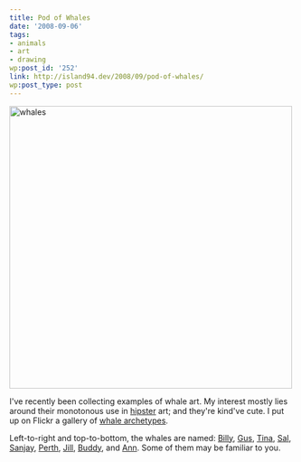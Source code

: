 ```yaml
---
title: Pod of Whales
date: '2008-09-06'
tags:
- animals
- art
- drawing
wp:post_id: '252'
link: http://island94.dev/2008/09/pod-of-whales/
wp:post_type: post
---
```


<a href="http://flickr.com/photos/bensheldon/sets/72157607143743022/" title="whales by bensheldon, on Flickr"><img src="http://farm4.static.flickr.com/3240/2834048816_7123ed8f06.jpg" width="500" height="500" alt="whales" /></a>

I've recently been collecting examples of whale art.  My interest mostly lies around their monotonous use in <a href="http://www.adbusters.org/magazine/79/hipster.html">hipster</a> art; and they're kind've cute.  I put up on Flickr a gallery of <a href="http://flickr.com/photos/bensheldon/sets/72157607143743022/">whale archetypes</a>.

Left-to-right and top-to-bottom, the whales are named: <a href="http://flickr.com/photos/bensheldon/2833199805/in/set-72157607143743022/">Billy</a>, <a href="http://flickr.com/photos/bensheldon/2834038730/in/set-72157607143743022/">Gus</a>, <a href="http://flickr.com/photos/bensheldon/2834038592/in/set-72157607143743022/">Tina</a>, <a href="http://flickr.com/photos/bensheldon/2833199831/in/set-72157607143743022/">Sal</a>, <a href="http://flickr.com/photos/bensheldon/2834038776/in/set-72157607143743022/">Sanjay</a>, <a href="http://flickr.com/photos/bensheldon/2833199879/in/set-72157607143743022/">Perth</a>, <a href="http://flickr.com/photos/bensheldon/2833199761/in/set-72157607143743022/">Jill</a>, <a href="http://flickr.com/photos/bensheldon/2834038812/in/set-72157607143743022/">Buddy</a>, and <a href="http://farm4.static.flickr.com/3175/2833199805_d370afaf8d_s.jpg">Ann</a>. Some of them may be familiar to you.
